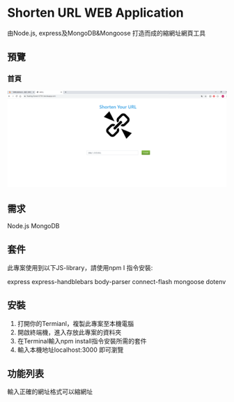 # Shorten URL WEB Application

由Node.js, express及MongoDB&Mongoose 打造而成的縮網址網頁工具

## 預覽


### 首頁

![image](https://github.com/hijerry1007/acs3final_A4/blob/master/data/photo/home.png)


## 需求
Node.js
MongoDB

## 套件
此專案使用到以下JS-library，請使用npm I 指令安裝:

express
express-handblebars
body-parser
connect-flash
mongoose
dotenv

## 安裝

1. 打開你的Termianl，複製此專案至本機電腦 
2. 開啟終端機，進入存放此專案的資料夾
3. 在Terminal輸入npm install指令安裝所需的套件
4. 輸入本機地址localhost:3000 即可瀏覽

## 功能列表

輸入正確的網址格式可以縮網址
